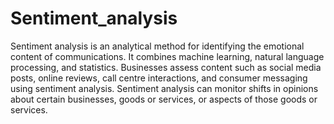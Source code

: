 # Sentiment_analysis
Sentiment analysis is an analytical method for identifying the emotional content of communications. It combines machine learning, natural language processing, and statistics.
Businesses assess content such as social media posts, online reviews, call centre interactions, and consumer messaging using sentiment analysis. Sentiment analysis can monitor shifts in opinions about certain businesses, goods or services, or aspects of those goods or services.

